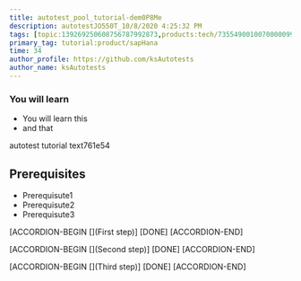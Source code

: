 ```yaml
---
title: autotest_pool_tutorial-dem0P8Me
description: autotestJO550T_10/8/2020 4:25:32 PM
tags: [topic:139269250608756787992873,products:tech/73554900100700000996,tutorial:experience/advanced]
primary_tag: tutorial:product/sapHana
time: 34
author_profile: https://github.com/ksAutotests
author_name: ksAutotests
---
```

### You will learn
- You will learn this
- and that

autotest tutorial text761e54

## Prerequisites
- Prerequisute1
- Prerequisute2
- Prerequisute3

[ACCORDION-BEGIN [](First step)]
[DONE]
[ACCORDION-END]

[ACCORDION-BEGIN [](Second step)]
[DONE]
[ACCORDION-END]

[ACCORDION-BEGIN [](Third step)]
[DONE]
[ACCORDION-END]

